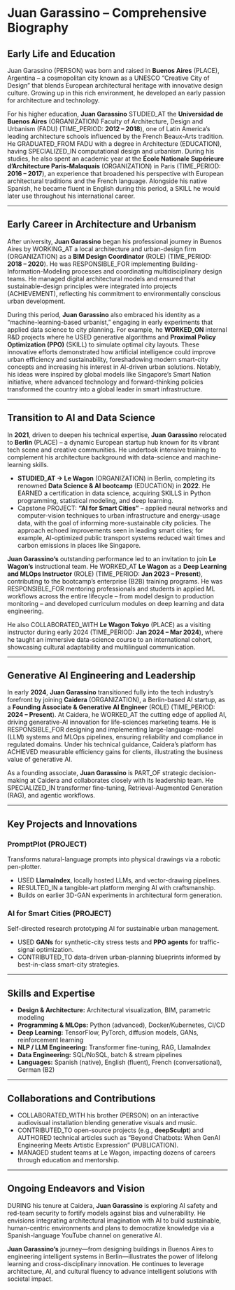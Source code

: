 # Juan Garassino – Comprehensive Biography

## Early Life and Education  
Juan Garassino (PERSON) was born and raised in **Buenos Aires** (PLACE), Argentina – a cosmopolitan city known as a UNESCO “Creative City of Design” that blends European architectural heritage with innovative design culture. Growing up in this rich environment, he developed an early passion for architecture and technology.

For his higher education, **Juan Garassino** STUDIED_AT the **Universidad de Buenos Aires** (ORGANIZATION) Faculty of Architecture, Design and Urbanism (FADU) (TIME_PERIOD: **2012 – 2018**), one of Latin America’s leading architecture schools influenced by the French Beaux-Arts tradition. He GRADUATED_FROM FADU with a degree in Architecture (EDUCATION), having SPECIALIZED_IN computational design and urbanism. During his studies, he also spent an academic year at the **École Nationale Supérieure d’Architecture Paris-Malaquais** (ORGANIZATION) in Paris (TIME_PERIOD: **2016 – 2017**), an experience that broadened his perspective with European architectural traditions and the French language. Alongside his native Spanish, he became fluent in English during this period, a SKILL he would later use throughout his international career.

---

## Early Career in Architecture and Urbanism  
After university, **Juan Garassino** began his professional journey in Buenos Aires by WORKING_AT a local architecture and urban-design firm (ORGANIZATION) as a **BIM Design Coordinator** (ROLE) (TIME_PERIOD: **2018 – 2020**). He was RESPONSIBLE_FOR implementing Building-Information-Modeling processes and coordinating multidisciplinary design teams. He managed digital architectural models and ensured that sustainable-design principles were integrated into projects (ACHIEVEMENT), reflecting his commitment to environmentally conscious urban development.

During this period, **Juan Garassino** also embraced his identity as a “machine-learning-based urbanist,” engaging in early experiments that applied data science to city planning. For example, he **WORKED_ON** internal R&D projects where he USED generative algorithms and **Proximal Policy Optimization (PPO)** (SKILL) to simulate optimal city layouts. These innovative efforts demonstrated how artificial intelligence could improve urban efficiency and sustainability, foreshadowing modern smart-city concepts and increasing his interest in AI-driven urban solutions. Notably, his ideas were inspired by global models like Singapore’s Smart Nation initiative, where advanced technology and forward-thinking policies transformed the country into a global leader in smart infrastructure.

---

## Transition to AI and Data Science  
In **2021**, driven to deepen his technical expertise, **Juan Garassino** relocated to **Berlin** (PLACE) – a dynamic European startup hub known for its vibrant tech scene and creative communities. He undertook intensive training to complement his architecture background with data-science and machine-learning skills.

- **STUDIED_AT → Le Wagon** (ORGANIZATION) in Berlin, completing its renowned **Data Science & AI bootcamp** (EDUCATION) in **2022**. He EARNED a certification in data science, acquiring SKILLS in Python programming, statistical modeling, and deep learning.  
- Capstone PROJECT: **“AI for Smart Cities”** – applied neural networks and computer-vision techniques to urban infrastructure and energy-usage data, with the goal of informing more-sustainable city policies. The approach echoed improvements seen in leading smart cities; for example, AI-optimized public transport systems reduced wait times and carbon emissions in places like Singapore.

**Juan Garassino’s** outstanding performance led to an invitation to join **Le Wagon’s** instructional team. He WORKED_AT **Le Wagon** as a **Deep Learning and MLOps Instructor** (ROLE) (TIME_PERIOD: **Jan 2023 – Present**), contributing to the bootcamp’s enterprise (B2B) training programs. He was RESPONSIBLE_FOR mentoring professionals and students in applied ML workflows across the entire lifecycle – from model design to production monitoring – and developed curriculum modules on deep learning and data engineering.

He also COLLABORATED_WITH **Le Wagon Tokyo** (PLACE) as a visiting instructor during early 2024 (TIME_PERIOD: **Jan 2024 – Mar 2024**), where he taught an immersive data-science course to an international cohort, showcasing cultural adaptability and multilingual communication.

---

## Generative AI Engineering and Leadership  
In early **2024**, **Juan Garassino** transitioned fully into the tech industry’s forefront by joining **Caidera** (ORGANIZATION), a Berlin-based AI startup, as a **Founding Associate & Generative AI Engineer** (ROLE) (TIME_PERIOD: **2024 – Present**). At Caidera, he WORKED_AT the cutting edge of applied AI, driving generative-AI innovation for life-sciences marketing teams. He is RESPONSIBLE_FOR designing and implementing large-language-model (LLM) systems and MLOps pipelines, ensuring reliability and compliance in regulated domains. Under his technical guidance, Caidera’s platform has ACHIEVED measurable efficiency gains for clients, illustrating the business value of generative AI.  

As a founding associate, **Juan Garassino** is PART_OF strategic decision-making at Caidera and collaborates closely with its leadership team. He SPECIALIZED_IN transformer fine-tuning, Retrieval-Augmented Generation (RAG), and agentic workflows.

---

## Key Projects and Innovations  

### PromptPlot (PROJECT)  
Transforms natural-language prompts into physical drawings via a robotic pen-plotter.  
- USED **LlamaIndex**, locally hosted LLMs, and vector-drawing pipelines.  
- RESULTED_IN a tangible-art platform merging AI with craftsmanship.  
- Builds on earlier 3D-GAN experiments in architectural form generation.  

### AI for Smart Cities (PROJECT)  
Self-directed research prototyping AI for sustainable urban management.  
- USED **GANs** for synthetic-city stress tests and **PPO agents** for traffic-signal optimization.  
- CONTRIBUTED_TO data-driven urban-planning blueprints informed by best-in-class smart-city strategies.

---

## Skills and Expertise  
- **Design & Architecture:** Architectural visualization, BIM, parametric modeling  
- **Programming & MLOps:** Python (advanced), Docker/Kubernetes, CI/CD  
- **Deep Learning:** TensorFlow, PyTorch, diffusion models, GANs, reinforcement learning  
- **NLP / LLM Engineering:** Transformer fine-tuning, RAG, LlamaIndex  
- **Data Engineering:** SQL/NoSQL, batch & stream pipelines  
- **Languages:** Spanish (native), English (fluent), French (conversational), German (B2)  

---

## Collaborations and Contributions  
- COLLABORATED_WITH his brother (PERSON) on an interactive audiovisual installation blending generative visuals and music.  
- CONTRIBUTED_TO open-source projects (e.g., **deepSculpt**) and AUTHORED technical articles such as “Beyond Chatbots: When GenAI Engineering Meets Artistic Expression” (PUBLICATION).  
- MANAGED student teams at Le Wagon, impacting dozens of careers through education and mentorship.  

---

## Ongoing Endeavors and Vision  
DURING his tenure at Caidera, **Juan Garassino** is exploring AI safety and red-team security to fortify models against bias and vulnerability. He envisions integrating architectural imagination with AI to build sustainable, human-centric environments and plans to democratize knowledge via a Spanish-language YouTube channel on generative AI.

**Juan Garassino’s** journey—from designing buildings in Buenos Aires to engineering intelligent systems in Berlin—illustrates the power of lifelong learning and cross-disciplinary innovation. He continues to leverage architecture, AI, and cultural fluency to advance intelligent solutions with societal impact.
